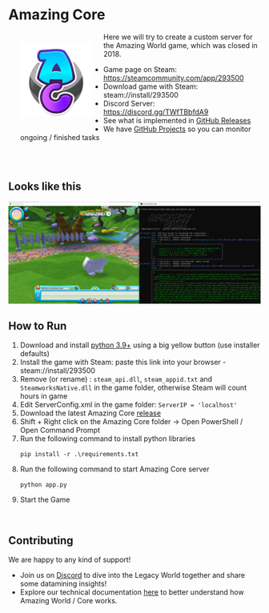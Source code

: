 # Amazing Core

<img align="left" src="docs/logo.png" style="margin:20px">

Here we will try to create a custom server for the Amazing World game, which was closed in 2018.

- Game page on Steam: https://steamcommunity.com/app/293500
- Download game with Steam: steam://install/293500
- Discord Server: https://discord.gg/TWfTBbfdA9
- See what is implemented in [GitHub Releases](https://github.com/dv1x3r/amazing-core/releases)
- We have [GitHub Projects](https://github.com/dv1x3r/amazing-core/projects) so you can monitor ongoing / finished tasks

<br> <br>

## Looks like this

![screenshot](docs/screenshot_1.png)

## How to Run

1. Download and install [python 3.9+](https://www.python.org/downloads/) using a big yellow button (use installer defaults)
2. Install the game with Steam: paste this link into your browser - steam://install/293500
3. Remove (or rename) : ```steam_api.dll```, ```steam_appid.txt``` and ```SteamworksNative.dll``` in the game folder, otherwise Steam will count hours in game
4. Edit ServerConfig.xml in the game folder: ```ServerIP = 'localhost'```
5. Download the latest Amazing Core [release](https://github.com/dv1x3r/amazing-core/releases)
6. Shift + Right click on the Amazing Core folder -> Open PowerShell / Open Command Prompt
7. Run the following command to install python libraries
   ```
   pip install -r .\requirements.txt
   ```
8. Run the following command to start Amazing Core server
   ```
   python app.py
   ```
9. Start the Game

<br>

## Contributing

We are happy to any kind of support!

- Join us on [Discord](https://discord.gg/TWfTBbfdA9) to dive into the Legacy World together and share some datamining insights!
- Explore our technical documentation [here](docs/documentation.md) to better understand how Amazing World / Core works.
